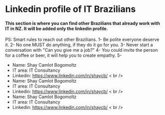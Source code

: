 # Linkedin profile of IT Brazilians
#### This section is where you can find other Brazilians that already work with IT in NZ. It will be added only the linkedin profile.

PS: Smart rules to reach out other Brazilians.
1- Be polite everyone deserve it.
2- No one MUST do anything, if they do it go for you.
3- Never start a conversation with "Can you give me a job?"
4- You could invite the person for a coffee or beer, it will help you to create empathy.
5- 


* Name: Shay Camlot Bogomoltz
* IT area: IT Consultancy
* Linkedin: https://www.linkedin.com/in/shaycb/
< br /> <br />
* Name: Shay Camlot Bogomoltz
* IT area: IT Consultancy
* Linkedin: https://www.linkedin.com/in/shaycb/
< br /> <br />
* Name: Shay Camlot Bogomoltz
* IT area: IT Consultancy
* Linkedin: https://www.linkedin.com/in/shaycb/
< br /> <br />
